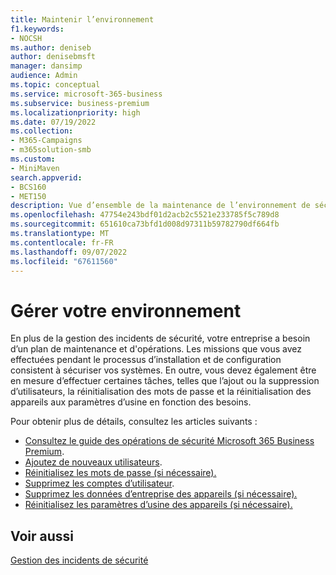 ```yaml
---
title: Maintenir l’environnement
f1.keywords:
- NOCSH
ms.author: deniseb
author: denisebmsft
manager: dansimp
audience: Admin
ms.topic: conceptual
ms.service: microsoft-365-business
ms.subservice: business-premium
ms.localizationpriority: high
ms.date: 07/19/2022
ms.collection:
- M365-Campaigns
- m365solution-smb
ms.custom:
- MiniMaven
search.appverid:
- BCS160
- MET150
description: Vue d’ensemble de la maintenance de l’environnement de sécurité du réseau et des systèmes de votre organisation et de la défense contre les cyberattaques.
ms.openlocfilehash: 47754e243bdf01d2acb2c5521e233785f5c789d8
ms.sourcegitcommit: 651610ca73bfd1d008d97311b59782790df664fb
ms.translationtype: MT
ms.contentlocale: fr-FR
ms.lasthandoff: 09/07/2022
ms.locfileid: "67611560"
---
```

# <a name="maintain-your-environment"></a>Gérer votre environnement

En plus de la gestion des incidents de sécurité, votre entreprise a besoin d’un plan de maintenance et d'opérations. Les missions que vous avez effectuées pendant le processus d’installation et de configuration consistent à sécuriser vos systèmes. En outre, vous devez également être en mesure d’effectuer certaines tâches, telles que l’ajout ou la suppression d’utilisateurs, la réinitialisation des mots de passe et la réinitialisation des appareils aux paramètres d’usine en fonction des besoins.

Pour obtenir plus de détails, consultez les articles suivants : 

- [Consultez le guide des opérations de sécurité Microsoft 365 Business Premium](m365bp-security-incident-quick-start.md).
- [Ajoutez de nouveaux utilisateurs](m365bp-add-users.md).
- [Réinitialisez les mots de passe (si nécessaire).](m365bp-reset-passwords.md)
- [Supprimez les comptes d’utilisateur](m365bp-review-remediation-actions-devices.md).
- [Supprimez les données d’entreprise des appareils (si nécessaire).](../admin/devices/remove-company-data.md)
- [Réinitialisez les paramètres d’usine des appareils (si nécessaire).](../admin/devices/reset-devices-to-factory-settings.md)

## <a name="see-also"></a>Voir aussi

[Gestion des incidents de sécurité](m365bp-security-incident-management.md)